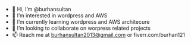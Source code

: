 - 👋 Hi, I’m @burhansultan
- 👀 I’m interested in wordpress and AWS 
- 🌱 I’m currently learning wordpress and AWS architecure
- 💞️ I’m looking to collaborate on worpress related projects
- 📫 Reach me at burhansultan2013@gmail.com or fiverr.com/burhan121

<!---
burhansultan/burhansultan is a ✨ special ✨ repository because its `README.md` (this file) appears on your GitHub profile.
You can click the Preview link to take a look at your changes.
--->
